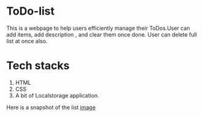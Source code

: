 # ToDo-list

This is a webpage to help users efficiently manage their ToDos.User can add items, add description , and clear them once done.
User can delete full list at once also.

# Tech stacks
1. HTML
2. CSS
3. A bit of Localstorage application.

Here is a snapshot of the list
[image](https://github.com/01DarshanPatni/ToDo-list/blob/master/snapshot.png)
